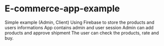 # E-commerce-app-example
Simple example (Admin, Client)
Using Firebase to store the products and users informations
App contains admin and user session 
Admin can add products and approve shipment 
The user can check the products, rate and buy.
